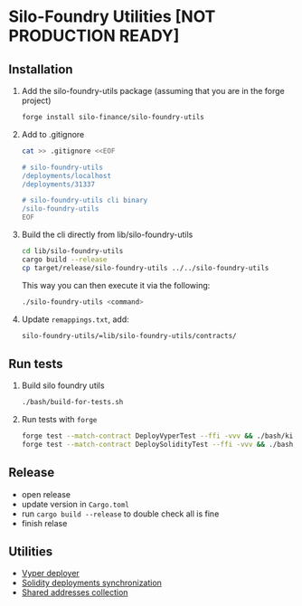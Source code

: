 # Silo-Foundry Utilities [NOT PRODUCTION READY]

## Installation

1. Add the silo-foundry-utils package (assuming that you are in the forge project)

   ```bash
   forge install silo-finance/silo-foundry-utils
   ```

1. Add to .gitignore

   ```bash
   cat >> .gitignore <<EOF

   # silo-foundry-utils
   /deployments/localhost
   /deployments/31337

   # silo-foundry-utils cli binary
   /silo-foundry-utils
   EOF
   ```

1. Build the cli directly from lib/silo-foundry-utils

   ```bash
   cd lib/silo-foundry-utils
   cargo build --release
   cp target/release/silo-foundry-utils ../../silo-foundry-utils
   ```

   This way you can then execute it via the following:

   ```bash
   ./silo-foundry-utils <command>
   ```

1. Update `remappings.txt`, add:
   ```bash
   silo-foundry-utils/=lib/silo-foundry-utils/contracts/
   ```

## Run tests

1. Build silo foundry utils

   ```bash
   ./bash/build-for-tests.sh
   ```

1. Run tests with `forge`

   ```bash
   forge test --match-contract DeployVyperTest --ffi -vvv && ./bash/kill-anvil.sh
   forge test --match-contract DeploySolidityTest --ffi -vvv && ./bash/kill-anvil.sh
   ```

## Release

- open release 
- update version in `Cargo.toml`
- run `cargo build --release` to double check all is fine
- finish relase

## Utilities

* [Vyper deployer](docs/VyperDeployer.md)
* [Solidity deployments synchronization](docs/SolidityDeploymentsSync.md)
* [Shared addresses collection](docs/SharedAddressesSpace.md)
